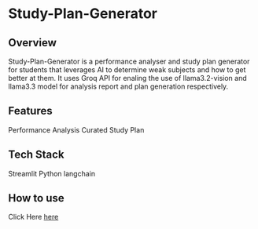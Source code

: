# Study-Plan-Generator

## Overview 
Study-Plan-Generator is a performance analyser and study plan generator for students that leverages AI to determine weak subjects and how to get better at them.
It uses Groq API for enaling the use of llama3.2-vision and llama3.3 model for analysis report and plan generation respectively.

## Features
  Performance Analysis
  Curated Study Plan
  
## Tech Stack
Streamlit
Python
langchain

## How to use
  Click Here <a href="https://huggingface.co/spaces/sharma-kanishka/Study-plan-generator">here</a>
